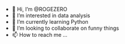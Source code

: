 - 👋 Hi, I’m @ROGEZERO
- 👀 I’m interested in data analysis
- 🌱 I’m currently learning Python
- 💞️ I’m looking to collaborate on funny things
- 📫 How to reach me ...

<!---
ROGEZERO/ROGEZERO is a ✨ special ✨ repository because its `README.md` (this file) appears on your GitHub profile.
You can click the Preview link to take a look at your changes.
--->
